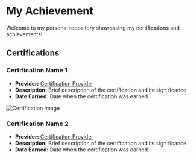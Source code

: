 # My Achievement

Welcome to my personal repository showcasing my certifications and achievements!

## Certifications

### Certification Name 1
- **Provider:** [Certification Provider](link_to_certification_provider_website)
- **Description:** Brief description of the certification and its significance.
- **Date Earned:** Date when the certification was earned.

![Certification Image]([link_to_certification_image](https://github.com/rahulahmed/my-achievements/blob/main/First%20Cyber%20Drill%20in%20BD-2020.png))

### Certification Name 2
- **Provider:** [Certification Provider](link_to_certification_provider_website)
- **Description:** Brief description of the certification and its significance.
- **Date Earned:** Date when the certification was earned.
